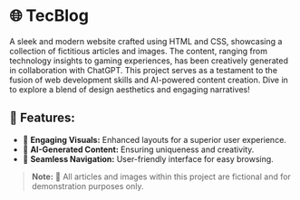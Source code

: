 # 🌐 TecBlog

A sleek and modern website crafted using HTML and CSS, showcasing a collection of fictitious articles and images. The content, ranging from technology insights to gaming experiences, has been creatively generated in collaboration with ChatGPT. This project serves as a testament to the fusion of web development skills and AI-powered content creation. Dive in to explore a blend of design aesthetics and engaging narratives!

## 🚀 Features:
- 🎨 **Engaging Visuals:** Enhanced layouts for a superior user experience.
- 🤖 **AI-Generated Content:** Ensuring uniqueness and creativity.
- 🧭 **Seamless Navigation:** User-friendly interface for easy browsing.

> **Note:** 📝 All articles and images within this project are fictional and for demonstration purposes only.
